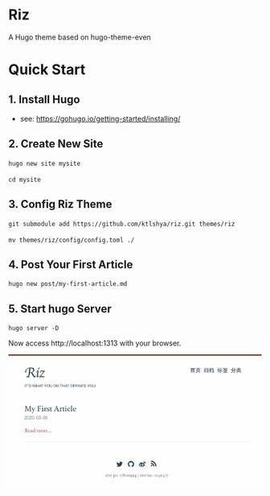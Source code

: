 # Riz
A Hugo theme based on hugo-theme-even

# Quick Start 

## 1. Install Hugo 
- see: https://gohugo.io/getting-started/installing/
## 2. Create New Site
```
hugo new site mysite

cd mysite
```
## 3. Config Riz Theme
```
git submodule add https://github.com/ktlshya/riz.git themes/riz

mv themes/riz/config/config.toml ./
```

## 4. Post Your First Article
```
hugo new post/my-first-article.md
```

## 5. Start hugo Server
```
hugo server -D
```

Now access http://localhost:1313 with your browser.

![avatar](imgs/riz.jpg)
